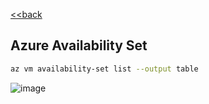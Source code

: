 [<<back](index.md)
## Azure Availability Set

```bash
az vm availability-set list --output table
```

![image](https://user-images.githubusercontent.com/13016162/71400089-af14cc80-264b-11ea-8818-bac252050f4b.png)
